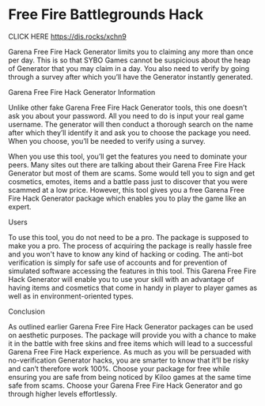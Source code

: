 # Free Fire Battlegrounds Hack

CLICK HERE https://dis.rocks/xchn9

Garena Free Fire Hack Generator limits you to claiming any more than once per day. This is so that SYBO Games cannot be suspicious about the heap of Generator that you may claim in a day. You also need to verify by going through a survey after which you’ll have the Generator instantly generated.

Garena Free Fire Hack Generator Information

Unlike other fake Garena Free Fire Hack Generator tools, this one doesn’t ask you about your password. All you need to do is input your real game username. The generator will then conduct a thorough search on the name after which they’ll identify it and ask you to choose the package you need. When you choose, you’ll be needed to verify using a survey.

When you use this tool, you’ll get the features you need to dominate your peers. Many sites out there are talking about their Garena Free Fire Hack Generator but most of them are scams. Some would tell you to sign and get cosmetics, emotes, items and a battle pass just to discover that you were scammed at a low price. However, this tool gives you a free Garena Free Fire Hack Generator package which enables you to play the game like an expert.

Users

To use this tool, you do not need to be a pro. The package is supposed to make you a pro. The process of acquiring the package is really hassle free and you won't have to know any kind of hacking or coding. The anti-bot verification is simply for safe use of accounts and for prevention of simulated software accessing the features in this tool. This Garena Free Fire Hack Generator will enable you to use your skill with an advantage of having items and cosmetics that come in handy in player to player games as well as in environment-oriented types.

Conclusion

As outlined earlier Garena Free Fire Hack Generator packages can be used on aesthetic purposes. The package will provide you with a chance to make it in the battle with free skins and free items which will lead to a successful Garena Free Fire Hack experience. As much as you will be persuaded with no-verification Generator hacks, you are smarter to know that it’ll be risky and can’t therefore work 100%. Choose your package for free while ensuring you are safe from being noticed by Kiloo games at the same time safe from scams. Choose your Garena Free Fire Hack Generator and go through higher levels effortlessly.
